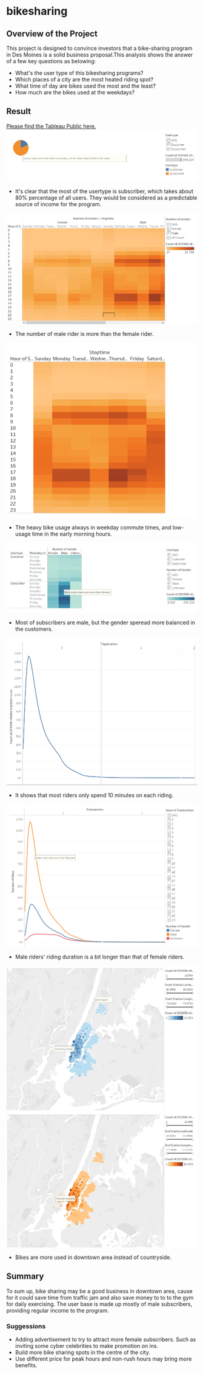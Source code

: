 # bikesharing
## Overview of the Project
This project is designed to convince investors that a bike-sharing program in Des Moines is a solid business proposal.This analysis shows the answer of a few key questions as belowing:
 - What's the user type of this bikesharing programs?
 - Which places of a city are the most heated riding spot?
 - What time of day are bikes used the most and the least?
 - How much are the bikes used at the weekdays?
## Result
[Please find the Tableau Public here.](https://public.tableau.com/app/profile/josephine.yang/viz/NYCCitiBikeChallenge_16448132102400/NYCCitiBikeStory)
![customer type](https://github.com/JosephineYang228/bikesharing/blob/e87b86a29c8239947bacc96887bf0bcb6da3625a/image/customer%20type.png)
 - It's clear that the most of the usertype is subscriber, which takes about 80% percentage of all users. They would be considered as a predictable source of income for the program.

![trips by gender](https://github.com/JosephineYang228/bikesharing/blob/e87b86a29c8239947bacc96887bf0bcb6da3625a/image/trips%20by%20gender.png)
 - The number of male rider is more than the female rider. 

![trips by weekdays](https://github.com/JosephineYang228/bikesharing/blob/e87b86a29c8239947bacc96887bf0bcb6da3625a/image/trips%20by%20weekdays.png)
 - The heavy bike usage always in weekday commute times, and low-usage time in the early morning hours.

![user type by gender](https://github.com/JosephineYang228/bikesharing/blob/e87b86a29c8239947bacc96887bf0bcb6da3625a/image/user%20type%20by%20gender.png)
 - Most of subscribers are male, but the gender speread more balanced in the customers.

![checkout time for users](https://github.com/JosephineYang228/bikesharing/blob/e87b86a29c8239947bacc96887bf0bcb6da3625a/image/checkout%20time%20for%20users.png)
 - It shows that most riders only spend 10 minutes on each riding. 
 
![checkout time for gender](https://github.com/JosephineYang228/bikesharing/blob/e87b86a29c8239947bacc96887bf0bcb6da3625a/image/checkout%20time%20for%20gender.png)
 - Male riders' riding duration is a bit longer than that of female riders.

![Top Starting Locations](https://github.com/JosephineYang228/bikesharing/blob/e87b86a29c8239947bacc96887bf0bcb6da3625a/image/Top%20Starting%20Locations.png)
![Top Ending Locations](https://github.com/JosephineYang228/bikesharing/blob/e87b86a29c8239947bacc96887bf0bcb6da3625a/image/Top%20Ending%20Locations.png)
 - Bikes are more used in downtown area instead of countryside.

## Summary
To sum up, bike sharing may be a good business in downtown area, cause for it could save time from traffic jam and also save money to to to the gym for daily exercising. The user base is made up mostly of male subscribers, providing regular income to the program. 
### Suggessions
 - Adding advertisement to try to attract more female subscribers. Such as inviting some cyber celebrities to make promotion on ins.
 - Build more bike sharing spots in the centre of the city.
 - Use different price for peak hours and non-rush hours may bring more benefits.
